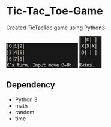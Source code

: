 # Tic-Tac_Toe-Game

Created TicTacToe game using Python3

![](result_1.PNG)
![](result_2.PNG)

## Dependency

- Python 3
- math
- random
- time
